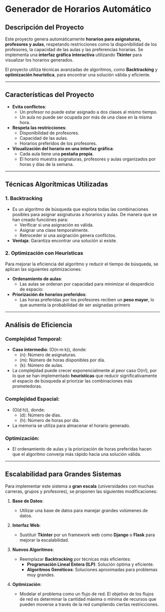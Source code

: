 # **Generador de Horarios Automático**

## **Descripción del Proyecto**
Este proyecto genera automáticamente **horarios para asignaturas, profesores y aulas**, respetando restricciones como la disponibilidad de los profesores, la capacidad de las aulas y las preferencias horarias. Se implementa una **interfaz gráfica interactiva** utilizando **Tkinter** para visualizar los horarios generados.

El proyecto utiliza técnicas avanzadas de algoritmos, como **Backtracking** y **optimización heurística**, para encontrar una solución válida y eficiente.

---

## **Características del Proyecto**
- **Evita conflictos**:
  - Un profesor no puede estar asignado a dos clases al mismo tiempo.
  - Un aula no puede ser ocupada por más de una clase en la misma hora.
- **Respeta las restricciones**:
  - Disponibilidad de profesores.
  - Capacidad de las aulas.
  - Horarios preferidos de los profesores.
- **Visualización del horario en una interfaz gráfica**:
  - Cada aula tiene una **pestaña propia**.
  - El horario muestra asignaturas, profesores y aulas organizados por horas y días de la semana.

---

## **Técnicas Algorítmicas Utilizadas**

### **1. Backtracking**
- Es un algoritmo de búsqueda que explora todas las combinaciones posibles para asignar asignaturas a horarios y aulas. De manera que se han creado funciónes para:
     - Verificar si una asignación es válida.
     - Asignar una clase temporalmente.
     - Retroceder si una asignación genera conflictos.
- **Ventaja**: Garantiza encontrar una solución si existe.

### **2. Optimización con Heurísticas**
Para mejorar la eficiencia del algoritmo y reducir el tiempo de búsqueda, se aplican las siguientes optimizaciones:
- **Ordenamiento de aulas**:
  - Las aulas se ordenan por capacidad para minimizar el desperdicio de espacio:
- **Priorización de horarios preferidos**:
  - Las horas preferidas por los profesores reciben un **peso mayor**, lo que aumenta la probabilidad de ser asignadas primero

---

## **Análisis de Eficiencia**

### **Complejidad Temporal**:
- **Caso intermedio**: \(O(n·m·k)\), donde:
  - \(n\): Número de asignaturas.
  - \(m\): Número de horas disponibles por día.
  - \(k\): Número de aulas.
- La complejidad puede crecer exponencialmente al peor caso O(n!), por lo que se han implementado **heurísticas** que reducir significativamente el espacio de búsqueda al priorizar las combinaciones más prometedoras.

### **Complejidad Espacial**:
- \(O(d·h)\), donde:
  - \(d\): Número de días.
  - \(h\): Número de horas por día.
- La memoria se utiliza para almacenar el horario generado.

### **Optimización**:
- El ordenamiento de aulas y la priorización de horas preferidas hacen que el algoritmo converja más rápido hacia una solución válida.

---

## **Escalabilidad para Grandes Sistemas**
Para implementar este sistema a **gran escala** (universidades con muchas carreras, grupos y profesores), se proponen las siguientes modificaciones:

1. **Base de Datos**:
   - Utilizar una base de datos para manejar grandes volúmenes de datos.

2. **Interfaz Web**:
   - Sustituir **Tkinter** por un framework web como **Django** o **Flask** para mejorar la escalabilidad.

3. **Nuevos Algoritmos**:
   - Reemplazar **Backtracking** por técnicas más eficientes:
     - **Programación Lineal Entera (ILP)**: Solución óptima y eficiente.
     - **Algoritmos Genéticos**: Soluciones aproximadas para problemas muy grandes.

4. **Optimización**:
   - Modelar el problema como un flujo de red. El objetivo de los flujos de red es determinar la cantidad máxima o mínima de recursos que pueden moverse a través de la red cumpliendo ciertas restricciones. 
